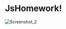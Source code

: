 # JsHomework!

![Screenshot_2](https://github.com/arifozanaktas/JsHomework/assets/139919845/46a68a03-8b94-4d96-a420-5db7481681ae)
